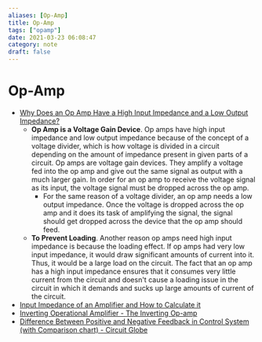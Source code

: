 ```yaml
---
aliases: [Op-Amp]
title: Op-Amp
tags: ["opamp"]
date: 2021-03-23 06:08:47
category: note
draft: false
---
```


# Op-Amp

- [Why Does an Op Amp Have a High Input Impedance and a Low Output Impedance?](https://www.learningaboutelectronics.com/Articles/Why-does-an-op-amp-need-a-high-input-impedance-and-a-low-output-impedance#:~:text=The%20high%20impedance%20ensures%20that,a%20higher%2Dvoltage%20output%20signal.&text=Low%20impedance%20circuits%20can%20be,having%20very%20high%20input%20impedance.)
    - **Op Amp is a Voltage Gain Device**. Op amps have high input impedance and low output impedance because of the concept of a voltage divider, which is how voltage is divided in a circuit depending on the amount of impedance present in given parts of a circuit. Op amps are voltage gain devices. They amplify a voltage fed into the op amp and give out the same signal as output with a much larger gain. In order for an op amp to receive the voltage signal as its input, the voltage signal must be dropped across the op amp.
        - For the same reason of a voltage divider, an op amp needs a low output impedance. Once the voltage is dropped across the op amp and it does its task of amplifying the signal, the signal should get dropped across the device that the op amp should feed.
    - **To Prevent Loading**. Another reason op amps need high input impedance is because the loading effect. If op amps had very low input impedance, it would draw significant amounts of current into it. Thus, it would be a large load on the circuit. The fact that an op amp has a high input impedance ensures that it consumes very little current from the circuit and doesn't cause a loading issue in the circuit in which it demands and sucks up large amounts of current of the circuit.
- [Input Impedance of an Amplifier and How to Calculate it](https://www.electronics-tutorials.ws/amplifier/input-impedance-of-an-amplifier.html)
- [Inverting Operational Amplifier - The Inverting Op-amp](https://www.electronics-tutorials.ws/opamp/opamp_2.html)
- [Difference Between Positive and Negative Feedback in Control System (with Comparison chart) - Circuit Globe](https://circuitglobe.com/difference-between-positive-and-negative-feedback.html)
